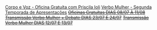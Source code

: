 [Corpo e Voz - Oficina Gratuíta com Priscila Ioli](https://www.google.com) 
[Verbo Mulher - Segunda Temporada de Apresentações](https://www.google.com)
~~[Oficinas Gratuítas DIAS 08/07 À 11/08]()~~ 
~~[Transmissão Verbo Mulher + Debate  DIAS 23/07 E 24/07]()~~ 
~~[Transmissão Verbo Mulher DIAS 12/07 E 13/07]()~~ 

